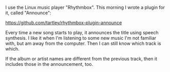 <!--
.. title: Rhythmbox plugin: "Announce"
.. slug: rhythmbox-plugin-announce
.. date: 2016-05-15 20:34:48-05:00
.. tags: python,software
.. link: 
.. description: 
.. type: text
-->


I use the Linux music player "Rhythmbox". This morning I wrote a plugin
for it, called "Announce":

<https://github.com/tartley/rhythmbox-plugin-announce>

Every time a new song starts to play, it announces the title using
speech synthesis. I like it when I'm listening to some new music I'm not
familiar with, but am away from the computer. Then I can still know
which track is which.

If the album or artist names are different from the previous track, then
it includes those in the announcement, too.